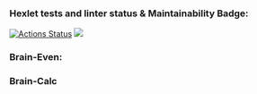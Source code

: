 ### Hexlet tests and linter status & Maintainability Badge:
[![Actions Status](https://github.com/OwlBob/backend-project-44/workflows/hexlet-check/badge.svg)](https://github.com/OwlBob/backend-project-44/actions)        <a href="https://codeclimate.com/github/OwlBob/backend-project-44/maintainability"><img src="https://api.codeclimate.com/v1/badges/9b754b311b38aeedb46c/maintainability" /></a>
### Brain-Even:
<script async id="asciicast-h26tEkWfHQsYd5e4On7kGz1py" src="https://asciinema.org/a/h26tEkWfHQsYd5e4On7kGz1py.js"></script>

### Brain-Calc
<script async id="asciicast-TysWWeI2s8qGrimTotmE6KI12" src="https://asciinema.org/a/TysWWeI2s8qGrimTotmE6KI12.js"></script>